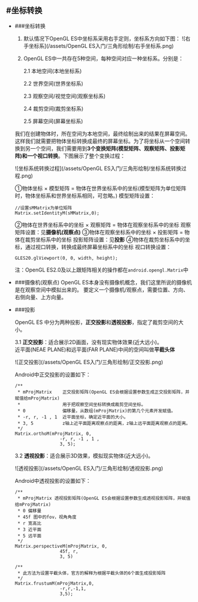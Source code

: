 #坐标转换
---
* ###坐标转换
   1. 默认情况下OpenGL ES中坐标系采用右手定则，坐标系方向如下图：
   ![右手坐标系](/assets/OpenGL ES入门/三角形绘制/右手坐标系.png)

   2. OpenGL ES中一共存在5种空间，每种空间对应一种坐标系。分别是：

      2.1 本地空间\(本地坐标系\)

      2.2 世界空间\(世界坐标系\)

      2.3 观察空间/视觉空间\(观察坐标系\)

      2.4 裁剪空间\(裁剪坐标系\)

      2.5 屏幕空间\(屏幕坐标系\)

   我们在创建物体时，所在空间为本地空间，最终绘制出来的结果在屏幕空间。这样我们就需要把物体坐标转换成最终的屏幕坐标。为了将坐标从一个空间转换到另一个空间，我们需要用到**3个变换矩阵\(模型矩阵、观察矩阵、投影矩阵\)**和一个**视口转换**。下图展示了整个变换过程：

   ![坐标系统转换过程](/assets/OpenGL ES入门/三角形绘制/坐标系统转换过程.png)
   
   ①物体坐标 × 模型矩阵 = 物体在世界坐标系中的坐标(模型矩阵为单位矩阵时，物体坐标系和世界坐标系相同，可忽略。)
   模型矩阵设置：
   ```
   //设置sMMatrix为单位矩阵
   Matrix.setIdentityM(sMMatrix,0);
   
   ```
   ②物体在世界坐标系中的坐标 × 观察矩阵 = 物体在观察坐标系中的坐标
   观察矩阵设置：见**摄像机(观察点)**
   ③物体在观察坐标系中的坐标 × 投影矩阵 = 物体在裁剪坐标系中的坐标
   投影矩阵设置：见**投影**
   ④物体在裁剪坐标系中的坐标，通过视口转换，转换成最终屏幕坐标系中的坐标
   视口转换设置：
   ```
   GLES20.glViewport(0, 0, width, height);
   ```
   注：OpenGL ES2.0及以上跟矩阵相关的操作都在`android.opengl.Matrix`中
   
* ###摄像机(观察点)
OpenGL ES本身没有摄像机概念，我们这里所说的摄像机是在观察空间中模拟出来的。
要定义一个摄像机/观察点，需要位置、方向、右侧向量、上方向量。

* ###投影

   OpenGL ES 中分为两种投影，**正交投影**和**透视投影**，指定了裁剪空间的大小。

   3.1 **正交投影**：适合展示2D画面，没有现实物体效果\(近大远小\)。  
   近平面\(NEAE PLANE\)和远平面\(FAR PLANE\)中间的空间叫做**平截头体**

   ![正交投影](/assets/OpenGL ES入门/三角形绘制/正交投影.png)

   Android中正交投影的设置如下：

   ```
   /**
    * mProjMatrix    正交投影矩阵(OpenGL ES会根据设置参数生成正交投影矩阵，并赋值给mProjMatrix)
    *                用于把观察空间坐标转换成裁剪空间坐标。
    * 0              偏移量，从数组(mProjMatrix)的第几个元素开发赋值。
    * -r, r, -1 , 1  近平面坐标，确定近平面的大小。
    * 3, 5           z轴上近平面距离观察点的距离，z轴上远平面距离观察点的距离。
    */
   Matrix.orthoM(mProjMatrix, 0, 
                    -r, r, -1 , 1 ,
                    3, 5);
   ```

   3.2 **透视投影**：适合展示3D效果，模拟现实物体\(近大远小\)。

   ![透视投影](/assets/OpenGL ES入门/三角形绘制/透视投影.png)

   Android中透视投影的设置如下：

   ```
   /**
    * mProjMatrix 透视投影矩阵(OpenGL ES会根据设置参数生成透视投影矩阵，并赋值给mProjMatrix)
    * 0 偏移量
    * 45f 图中的fov，视角角度
    * r 宽高比
    * 3 近平面
    * 5 远平面
    */              
   Matrix.perspectiveM(mProjMatrix, 0,
                    45f, r, 
                    3, 5)

   /**
    * 此方法为设置平截头体，官方的解释为根据平截头体的6个面生成投影矩阵
    */
   Matrix.frustumM(mProjMatrix,0,
                    -r,r,-1,1,
                    3,5);
   ```


